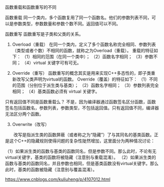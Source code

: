 函数重载和函数重写的不同

函数重载
同一个类内，多个函数复用了同一个函数名。他们的参数列表不同，可以是参数类型，参数数量和参数个数不同。返回值可以不同。

函数重写
函数重写是子类和父类的关系。

1. Overload（重载）
在同一个类内，定义了多个函数名称完全相同、参数列表（类型或者个数）不相同的函数，就称之为Overload（重载）。
重载的特征如下：
（1）相同的范围（在同一个类中）；
（2）函数名字相同；
（3）参数不同；
（4）virtual 关键字可有可无。

2. Override（重写）
函数重写的概念其实是用来实现C++多态性的，即子类重新改写父类声明为virtual的函数。
Override（覆盖）的特征如下：
（1）不同的范围（分别位于派生类与基类）；
（2）函数名字相同；
（3）参数列表完全相同；
（4）基类函数必须有 virtual 关键字。

只有返回值不同是函数重载么？
不是，因为编译器通过函数签名区分函数，函数签名包括函数名，参数列表，参数类型，不包括返回值。只有返回值不同，编译器无法区分两个函数。

3. Overwrite（改写）

　　改写是指派生类的函数屏蔽（或者称之为“隐藏”）了与其同名的基类函数。正是这个C++的隐藏规则使得问题的复杂性陡然增加，这里面分为两种情况讨论：

（1）如果派生类的函数与基类的函数同名，但是参数不同。那么此时，不论有无virtual关键字，基类的函数将被隐藏（注意别与重载混淆）。
（2）如果派生类的函数与基类的函数同名，并且参数也相同，但是基类函数没有virtual关键字。那么此时，基类的函数被隐藏（注意别与覆盖混淆）。

https://www.cnblogs.com/kuliuheng/p/4107012.html